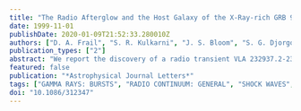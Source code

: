 ```yaml
---
title: "The Radio Afterglow and the Host Galaxy of the X-Ray-rich GRB 981226"
date: 1999-11-01
publishDate: 2020-01-09T21:52:33.280010Z
authors: ["D. A. Frail", "S. R. Kulkarni", "J. S. Bloom", "S. G. Djorgovski", "V. Gorjian", "R. R. Gal", "J. Meltzer", "R. Sari", "F. H. Chaffee", "R. Goodrich", "F. Frontera", "E. Costa"]
publication_types: ["2"]
abstract: "We report the discovery of a radio transient VLA 232937.2-235553, coincident with the proposed X-ray afterglow for the gamma-ray burst GRB 981226. This gamma-ray burst (GRB) has the highest ratio of X-ray to gamma-ray fluence of all the GRBs detected by BeppoSAX so far, and yet no corresponding optical transient was detected. The radio light curve of VLA 232937.2-235553 is qualitatively similar to that of several other radio afterglows. At the subarcsecond position provided by the radio detection, optical imaging reveals an extended R=24.9 mag object, which we identify as the host galaxy of GRB 981226. Afterglow models that invoke a jetlike geometry for the outflow or that require an ambient medium with a radial density dependence, such as that produced by a wind from a massive star, are both consistent with the radio data. Furthermore, we show that the observed properties of the radio afterglow can explain the absence of an optical transient without the need for large extinction local to the GRB."
featured: false
publication: "*Astrophysical Journal Letters*"
tags: ["GAMMA RAYS: BURSTS", "RADIO CONTINUUM: GENERAL", "SHOCK WAVES", "Gamma Rays: Bursts", "Radio Continuum: General", "Shock Waves", "Astrophysics"]
doi: "10.1086/312347"
---
```


